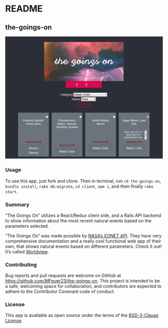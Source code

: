 # README

## the-goings-on
![](/client/public/Screenshot.png)

### Usage
To use this app, just fork and clone. Then in terminal, run `cd the-goings-on`, `bundle install`, `rake db:migrate`, `cd client`, `npm i`, and then finally `rake start`.

### Summary
“The Goings On” utilizes a React/Redux client side, and a Rails API backend to show information about the most recent natural events based on the parameters selected.

“The Goings On” was made possible by [NASA’s EONET API](https://eonet.sci.gsfc.nasa.gov/docs/v2.1). They have very comprehensive documentation and a really cool functional web app of their own, that shows natural events based on different parameters. Check it out! It’s called [Worldview](https://worldview.earthdata.nasa.gov/).

### Contributing
Bug reports and pull requests are welcome on GitHub at https://github.com/MFeuer23/the-goings-on. This project is intended to be a safe, welcoming space for collaboration, and contributors are expected to adhere to the Contributor Covenant code of conduct.

### License
This app is available as open source under the terms of the [BSD-3-Clause License](https://opensource.org/licenses/BSD-3-Clause).
